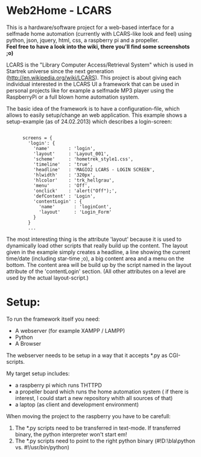 Web2Home - LCARS
================

This is a hardware/software project for a web-based interface for a selfmade home automation (currently with LCARS-like look and feel) using python, json, jquery, html, css, a raspberry pi and a propeller.
<br/><b>Feel free to have a look into the wiki, there you'll find some screenshots ;o)</b>

LCARS is the "Library Computer Access/Retrieval System" which is used in Startrek universe since the next generation (http://en.wikipedia.org/wiki/LCARS).
This project is about giving each individual interested in the LCARS UI a framework that can be used in personal projects like for example a selfmade MP3 player using the RaspberryPi or a full blown home automation system.

The basic idea of the framework is to have a configuration-file, which allows to easily setup/change an web application.
This example shows a setup-example (as of 24.02.2013) which describes a login-screen:<br>
<pre><code>
      screens = {
        'login': {
          'name'       : 'login',
          'layout'     : 'Layout_001',
          'scheme'     : 'hometrek_style1.css',
          'timeline'   : 'true',
          'headline'   : 'MAGIO2 LCARS - LOGIN SCREEN',
          'hlwidth'    : '320px',
          'hlcolor'    : 'trk_hellgrau',
          'menu'       : 'Off',
          'onclick'    : 'alert("Off");',
          'defContent' : 'Login',
          'contentLogin' : {
            'name'       : 'loginCont',
            'layout'     : 'Login_Form'
          }
        }
        ...
</code></pre>

The most interesting thing is the attribute 'layout' because it is used to dynamically load other scripts that really build up the content. The layout given in the example simply creates a headline, a line showing the current time/date (including star-time ;o), a big content area and a menu on the bottom. The content area will be build up by the script named in the layout attribute of the 'contentLogin' section.
(All other attributes on a level are used by the actual layout-script.)

Setup:
======
To run the framework itself you need:
* A webserver (for example XAMPP / LAMPP)
* Python
* A Browser

The webserver needs to be setup in a way that it accepts *.py as CGI-scripts.

My target setup includes:
* a raspberry pi which runs THTTPD
* a propeller board which runs the home automation system ( if there is interest, I could start a new repository whith all sources of that)
* a laptop (as client and development environment)

When moving the project to the raspberry you have to be carefull:
1. The *.py scripts need to be transferred in text-mode. If transferred binary, the python interpreter won't start em!
2. The *.py scripts need to point to the right python binary (#!D:\bla\python vs. #!/usr/bin/python)

